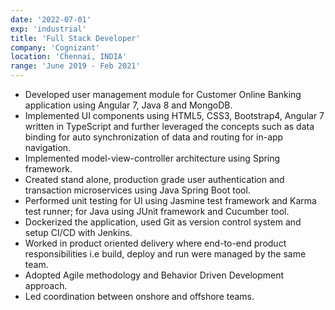 ```yaml
---
date: '2022-07-01'
exp: 'industrial'
title: 'Full Stack Developer'
company: 'Cognizant'
location: 'Chennai, INDIA'
range: 'June 2019 - Feb 2021'
---
```


- Developed user management module for Customer Online Banking application using Angular 7, Java 8 and MongoDB. 
- Implemented UI components using HTML5, CSS3, Bootstrap4, Angular 7 written in TypeScript and further leveraged the concepts such as data binding for auto synchronization of data and routing for in-app navigation.
- Implemented model-view-controller architecture using Spring framework.
- Created stand alone, production grade user authentication and transaction microservices using Java Spring Boot tool.
- Performed unit testing for UI using Jasmine test framework and Karma test runner; for Java using JUnit framework and Cucumber tool.
- Dockerized the application, used Git as version control system and setup CI/CD with Jenkins. 
- Worked in product oriented delivery where end-to-end product responsibilities i.e build, deploy and run were managed by the same team.
- Adopted Agile methodology and Behavior Driven Development approach.
- Led coordination between onshore and offshore teams. 
